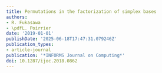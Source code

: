 ```yaml
---
title: Permutations in the factorization of simplex bases
authors:
- R. Fukasawa
- \pdfL. Poirrier
date: '2019-01-01'
publishDate: '2025-06-18T17:47:31.079246Z'
publication_types:
- article-journal
publication: '*INFORMS Journal on Computing*'
doi: 10.1287/ijoc.2018.0862
---
```

